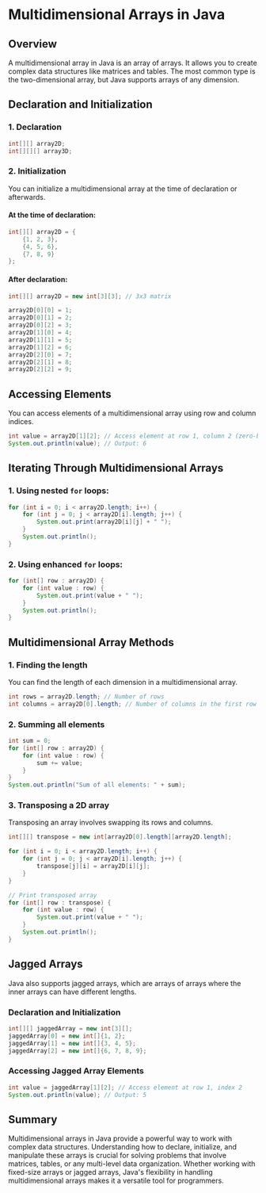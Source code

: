 # Multidimensional Arrays in Java

## Overview

A multidimensional array in Java is an array of arrays. It allows you to create complex data structures like matrices and tables. The most common type is the two-dimensional array, but Java supports arrays of any dimension.

## Declaration and Initialization

### 1. Declaration

```java
int[][] array2D;
int[][][] array3D;
```

### 2. Initialization

You can initialize a multidimensional array at the time of declaration or afterwards.

#### At the time of declaration:

```java
int[][] array2D = {
    {1, 2, 3},
    {4, 5, 6},
    {7, 8, 9}
};
```

#### After declaration:

```java
int[][] array2D = new int[3][3]; // 3x3 matrix

array2D[0][0] = 1;
array2D[0][1] = 2;
array2D[0][2] = 3;
array2D[1][0] = 4;
array2D[1][1] = 5;
array2D[1][2] = 6;
array2D[2][0] = 7;
array2D[2][1] = 8;
array2D[2][2] = 9;
```

## Accessing Elements

You can access elements of a multidimensional array using row and column indices.

```java
int value = array2D[1][2]; // Access element at row 1, column 2 (zero-based index)
System.out.println(value); // Output: 6
```

## Iterating Through Multidimensional Arrays

### 1. Using nested `for` loops:

```java
for (int i = 0; i < array2D.length; i++) {
    for (int j = 0; j < array2D[i].length; j++) {
        System.out.print(array2D[i][j] + " ");
    }
    System.out.println();
}
```

### 2. Using enhanced `for` loops:

```java
for (int[] row : array2D) {
    for (int value : row) {
        System.out.print(value + " ");
    }
    System.out.println();
}
```

## Multidimensional Array Methods

### 1. Finding the length

You can find the length of each dimension in a multidimensional array.

```java
int rows = array2D.length; // Number of rows
int columns = array2D[0].length; // Number of columns in the first row
```

### 2. Summing all elements

```java
int sum = 0;
for (int[] row : array2D) {
    for (int value : row) {
        sum += value;
    }
}
System.out.println("Sum of all elements: " + sum);
```

### 3. Transposing a 2D array

Transposing an array involves swapping its rows and columns.

```java
int[][] transpose = new int[array2D[0].length][array2D.length];

for (int i = 0; i < array2D.length; i++) {
    for (int j = 0; j < array2D[i].length; j++) {
        transpose[j][i] = array2D[i][j];
    }
}

// Print transposed array
for (int[] row : transpose) {
    for (int value : row) {
        System.out.print(value + " ");
    }
    System.out.println();
}
```

## Jagged Arrays

Java also supports jagged arrays, which are arrays of arrays where the inner arrays can have different lengths.

### Declaration and Initialization

```java
int[][] jaggedArray = new int[3][];
jaggedArray[0] = new int[]{1, 2};
jaggedArray[1] = new int[]{3, 4, 5};
jaggedArray[2] = new int[]{6, 7, 8, 9};
```

### Accessing Jagged Array Elements

```java
int value = jaggedArray[1][2]; // Access element at row 1, index 2
System.out.println(value); // Output: 5
```

## Summary

Multidimensional arrays in Java provide a powerful way to work with complex data structures. Understanding how to declare, initialize, and manipulate these arrays is crucial for solving problems that involve matrices, tables, or any multi-level data organization. Whether working with fixed-size arrays or jagged arrays, Java's flexibility in handling multidimensional arrays makes it a versatile tool for programmers.
```
